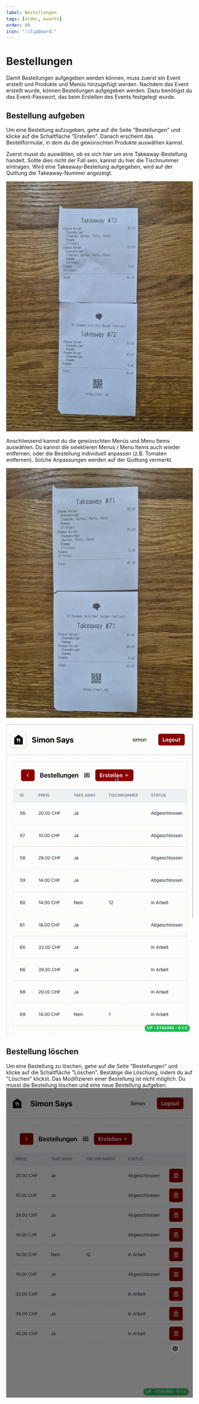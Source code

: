 ```yaml
---
label: Bestellungen
tags: [order, events]
order: 89
icon: ":clipboard:"
---
```

# Bestellungen
Damit Bestellungen aufgegeben werden können, muss zuerst ein Event erstellt und Produkte und Menüs hinzugefügt werden. 
Nachdem das Event erstellt wurde, können Bestellungen aufgegeben werden. Dazu benötigst du das Event-Passwort, das beim Erstellen des Events festgelegt wurde.

## Bestellung aufgeben
Um eine Bestellung aufzugeben, gehe auf die Seite "Bestellungen" und klicke auf die Schaltfläche "Erstellen". Danach erscheint das Bestellformular, in dem du die gewünschten Produkte auswählen kannst.

Zuerst musst du auswählen, ob es sich hier um eine Takeaway-Bestellung handelt. Sollte dies nicht der Fall sein, kannst du hier die Tischnummer eintragen.
Wird eine Takeaway-Bestellung aufgegeben, wird auf der Quittung die Takeaway-Nummer angezeigt.

![cheesbuger-quittung-mit-alles](assets/cheesbuger-quittung-mit-alles.jpg)

Anschliessend kannst du die gewünschten Menüs und Menu Items auswählen.
Du kannst die selektieren Menus / Menu Items auch wieder entfernen, oder die Bestellung individuell anpassen (z.B. Tomaten entfernen).
Solche Anpassungen werden auf der Quittung vermerkt.

![cheesbuger-quittung-ohne-tomate](assets/cheesbuger-quittung-ohne-tomate.jpg)

![Bestellung aufgeben](assets/create-order.gif)

## Bestellung löschen
Um eine Bestellung zu löschen, gehe auf die Seite "Bestellungen" und klicke auf die Schaltfläche "Löschen". Bestätige die Löschung, indem du auf "Löschen" klickst.
Das Modifizieren einer Bestellung ist nicht möglich. Du musst die Bestellung löschen und eine neue Bestellung aufgeben.
![Bestellung löschen](assets/delete-order.gif)